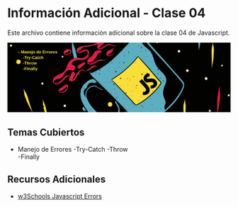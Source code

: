 # Información Adicional - Clase 04

Este archivo contiene información adicional sobre la clase 04 de Javascript.

![Clase04](/Javascript/assets/JavascriptClase04.png)

## Temas Cubiertos

- Manejo de Errores
    -Try-Catch
    -Throw  
    -Finally

## Recursos Adicionales

- [w3Schools Javascript Errors](https://www.w3schools.com/js/js_errors.asp)